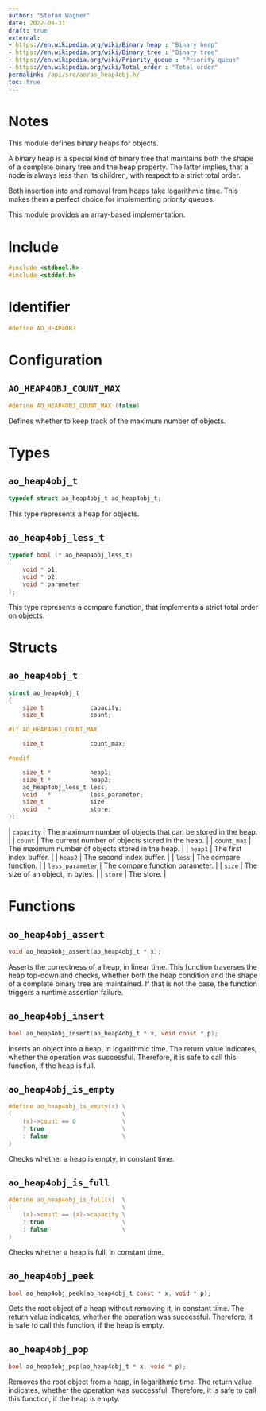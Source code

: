 ```yaml
---
author: "Stefan Wagner"
date: 2022-08-31
draft: true
external:
- https://en.wikipedia.org/wiki/Binary_heap : "Binary heap"
- https://en.wikipedia.org/wiki/Binary_tree : "Binary tree"
- https://en.wikipedia.org/wiki/Priority_queue : "Priority queue"
- https://en.wikipedia.org/wiki/Total_order : "Total order"
permalink: /api/src/ao/ao_heap4obj.h/
toc: true
---
```


# Notes

This module defines binary heaps for objects.

A binary heap is a special kind of binary tree that maintains both the shape of a complete binary tree and the heap property. The latter implies, that a node is always less than its children, with respect to a strict total order.

Both insertion into and removal from heaps take logarithmic time. This makes them a perfect choice for implementing priority queues.

This module provides an array-based implementation.

# Include

```c
#include <stdbool.h>
#include <stddef.h>
```

# Identifier

```c
#define AO_HEAP4OBJ
```

# Configuration

## `AO_HEAP4OBJ_COUNT_MAX`

```c
#define AO_HEAP4OBJ_COUNT_MAX (false)
```

Defines whether to keep track of the maximum number of objects.

# Types

## `ao_heap4obj_t`

```c
typedef struct ao_heap4obj_t ao_heap4obj_t;
```

This type represents a heap for objects.

## `ao_heap4obj_less_t`

```c
typedef bool (* ao_heap4obj_less_t)
(
    void * p1,
    void * p2,
    void * parameter
);
```

This type represents a compare function, that implements a strict total order on objects.

# Structs

## `ao_heap4obj_t`

```c
struct ao_heap4obj_t
{
    size_t             capacity;
    size_t             count;

#if AO_HEAP4OBJ_COUNT_MAX

    size_t             count_max;

#endif

    size_t *           heap1;
    size_t *           heap2;
    ao_heap4obj_less_t less;
    void   *           less_parameter;
    size_t             size;
    void   *           store;
};
```

| `capacity` | The maximum number of objects that can be stored in the heap. |
| `count` | The current number of objects stored in the heap. |
| `count_max` | The maximum number of objects stored in the heap. |
| `heap1` | The first index buffer. |
| `heap2` | The second index buffer. |
| `less` | The compare function. |
| `less_parameter` | The compare function parameter. |
| `size` | The size of an object, in bytes. |
| `store` | The store. |

# Functions

## `ao_heap4obj_assert`

```c
void ao_heap4obj_assert(ao_heap4obj_t * x);
```

Asserts the correctness of a heap, in linear time. This function traverses the heap top-down and checks, whether both the heap condition and the shape of a complete binary tree are maintained. If that is not the case, the function triggers a runtime assertion failure.

## `ao_heap4obj_insert`

```c
bool ao_heap4obj_insert(ao_heap4obj_t * x, void const * p);
```

Inserts an object into a heap, in logarithmic time. The return value indicates, whether the operation was successful. Therefore, it is safe to call this function, if the heap is full.

## `ao_heap4obj_is_empty`

```c
#define ao_heap4obj_is_empty(x) \
(                               \
    (x)->count == 0             \
    ? true                      \
    : false                     \
)
```

Checks whether a heap is empty, in constant time.

## `ao_heap4obj_is_full`

```c
#define ao_heap4obj_is_full(x)  \
(                               \
    (x)->count == (x)->capacity \
    ? true                      \
    : false                     \
)
```

Checks whether a heap is full, in constant time.

## `ao_heap4obj_peek`

```c
bool ao_heap4obj_peek(ao_heap4obj_t const * x, void * p);
```

Gets the root object of a heap without removing it, in constant time. The return value indicates, whether the operation was successful. Therefore, it is safe to call this function, if the heap is empty.

## `ao_heap4obj_pop`

```c
bool ao_heap4obj_pop(ao_heap4obj_t * x, void * p);
```

Removes the root object from a heap, in logarithmic time. The return value indicates, whether the operation was successful. Therefore, it is safe to call this function, if the heap is empty.
